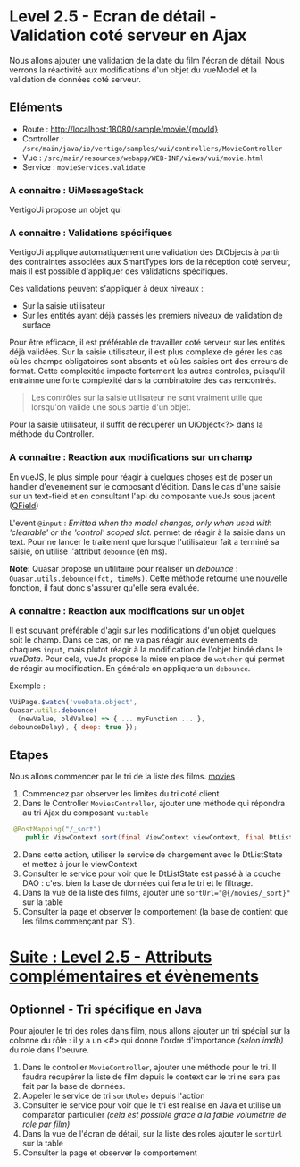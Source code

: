 # Level 2.5 - Ecran de détail - Validation coté serveur en Ajax

Nous allons ajouter une validation de la date du film l'écran de détail.
Nous verrons la réactivité aux modifications d'un objet du vueModel et la validation de données coté serveur.

## Eléments

- Route : [http://localhost:18080/sample/movie/{movId}](http://localhost:18080/sample/movie/3678598)
- Controller : `/src/main/java/io/vertigo/samples/vui/controllers/MovieController`
- Vue : `/src/main/resources/webapp/WEB-INF/views/vui/movie.html`
- Service : `movieServices.validate`

### A connaitre : UiMessageStack

VertigoUi propose un objet qui 



### A connaitre : Validations spécifiques

VertigoUi applique automatiquement une validation des DtObjects à partir des contraintes associées aux SmartTypes lors de la réception coté serveur, 
mais il est possible d'appliquer des validations spécifiques.

Ces validations peuvent s'appliquer à deux niveaux : 
- Sur la saisie utilisateur 
- Sur les entités ayant déjà passés les premiers niveaux de validation de surface

Pour être efficace, il est préférable de travailler coté serveur sur les entités déjà validées. 
Sur la saisie utilisateur, il est plus complexe de gérer les cas où les champs obligatoires sont absents et où les saisies ont des erreurs de format. 
Cette complexitée impacte fortement les autres controles, puisqu'il entrainne une forte complexité dans la combinatoire des cas rencontrés.

> Les contrôles sur la saisie utilisateur ne sont vraiment utile que lorsqu'on valide une sous partie d'un objet.

Pour la saisie utilisateur, il suffit de récupérer un UiObject<?> dans la méthode du Controller. 



### A connaitre : Reaction aux modifications sur un champ 

En vueJS, le plus simple pour réagir à quelques choses est de poser un handler d'evenement sur le composant d'édition.
Dans le cas d'une saisie sur un text-field et en consultant l'api du composante vueJs sous jacent ([QField](https://v1.quasar.dev/vue-components/field))

L'event `@input` : *Emitted when the model changes, only when used with 'clearable' or the 'control' scoped slot.*
permet de réagir à la saisie dans un text. Pour ne lancer le traitement que lorsque l'utilisateur fait a terminé sa saisie, on utilise l'attribut `debounce` (en ms).

**Note:** Quasar propose un utilitaire pour réaliser un *debounce* : `Quasar.utils.debounce(fct, timeMs)`.
Cette méthode retourne une nouvelle fonction, il faut donc s'assurer qu'elle sera évaluée.

### A connaitre : Reaction aux modifications sur un objet 

Il est souvant préférable d'agir sur les modifications d'un objet quelques soit le champ. 
Dans ce cas, on ne va pas réagir aux évenements de chaques `input`, mais plutot réagir à la modification de l'objet bindé dans le *vueData*.
Pour cela, vueJs propose la mise en place de `watcher` qui permet de réagir au modification. En générale on appliquera un `debounce`.

Exemple : 
```Javascript
VUiPage.$watch('vueData.object', 
Quasar.utils.debounce(
  (newValue, oldValue) => { ... myFunction ... },
debounceDelay), { deep: true });
```

## Etapes

Nous allons commencer par le tri de la liste des films. [movies](http://localhost:18080/sample/movies/)
1. Commencez par observer les limites du tri coté client
2. Dans le Controller `MoviesController`, ajouter une méthode qui répondra au tri Ajax du composant `vu:table`
```Java
 @PostMapping("/_sort")
	public ViewContext sort(final ViewContext viewContext, final DtListState dtListState) {
```
2. Dans cette action, utiliser le service de chargement avec le DtListState et mettez à jour le viewContext
3. Consulter le service pour voir que le DtListState est passé à la couche DAO : c'est bien la base de données qui fera le tri et le filtrage.
4. Dans la vue de la liste des films, ajouter une `sortUrl="@{/movies/_sort}"` sur la table
5. Consulter la page et observer le comportement (la base de contient que les films commençant par 'S').

# [Suite : Level 2.5 - Attributs complémentaires et évènements](./Level2.5.md)

## Optionnel - Tri spécifique en Java

Pour ajouter le tri des roles dans film, nous allons ajouter un tri spécial sur la colonne du rôle : il y a un <#> qui donne l'ordre d'importance *(selon imdb)* du role dans l'oeuvre.
1. Dans le controller `MovieController`, ajouter une méthode pour le tri. Il faudra récupérer la liste de film depuis le context car le tri ne sera pas fait par la base de données.
2. Appeler le service de tri `sortRoles` depuis l'action
3. Consulter le service pour voir que le tri est réalisé en Java et utilise un comparator particulier *(cela est possible grace à la faible volumétrie de role par film)*
4. Dans la vue de l'écran de détail, sur la liste des roles ajouter le `sortUrl` sur la table
5. Consulter la page et observer le comportement

